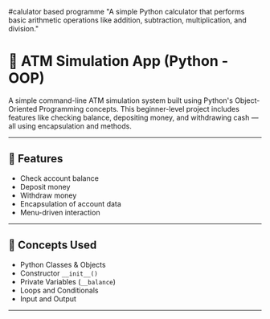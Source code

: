 #calulator based programme
"A simple Python calculator that performs basic arithmetic operations like addition, subtraction, multiplication, and division."
# 🏦 ATM Simulation App (Python - OOP)

A simple command-line ATM simulation system built using Python's Object-Oriented Programming concepts. This beginner-level project includes features like checking balance, depositing money, and withdrawing cash — all using encapsulation and methods.

---

## 🚀 Features

- Check account balance
- Deposit money
- Withdraw money
- Encapsulation of account data
- Menu-driven interaction

---

## 🧠 Concepts Used

- Python Classes & Objects
- Constructor `__init__()`
- Private Variables (`__balance`)
- Loops and Conditionals
- Input and Output

---


